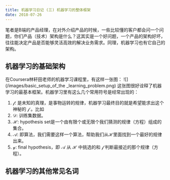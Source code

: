 ```yaml
---
title: 机器学习日记 (三) 机器学习的整体框架
date: 2018-07-26
---
```


笔者是B端的产品经理，在对外介绍产品的时候，一些比较懂的客户都会问一个问题，你们产品（技术）架构是什么？这其实是一个好问题，一个产品的架构好坏，往往能决定产品是否能够灵活高效的解决业务需求。同理，机器学习也有它自己的架构。

<!--more-->

## 机器学习的基础架构

在Coursera林轩田老师的机器学习课程里，有这样一张图：
![](/images/basic_setup_of_the _learning_problem.png)
这张图很好诠释了机器学习的最基本框架。机器学习里有这么几个常用符号是经常出现的：

1. $\mathcal{f}$: 是未知的真理，是事物运转的规律，机器学习最终目的就是希望能求出这个神秘的 $\mathcal{f}$ 。比如
2. $\mathcal{D}$: 训练集数据。 
3. $\mathcal{H}$: hypothesis set是一个由有限个或无限个我们猜测的规律（方程）组成的集合。
4. $\mathcal{A}$: 即算法，我们需要这样一个算法，帮助我们从$\mathcal{H}$里面找到一个最好的规律出来。
5. $\mathcal{y}$: final hypothesis，即 $\mathcal{A}$ 从 $\mathcal{H}$ 中挑选的和 $\mathcal{f}$ 判断最接近的那个规律（方程）。

## 机器学习的其他常见名词


